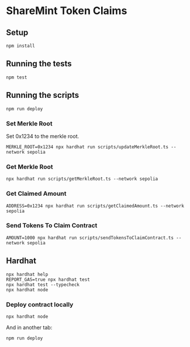 # ShareMint Token Claims

## Setup

```shell
npm install
```

## Running the tests

```shell
npm test
```

## Running the scripts

```shell
npm run deploy
```

### Set Merkle Root

Set 0x1234 to the merkle root.

```shell
MERKLE_ROOT=0x1234 npx hardhat run scripts/updateMerkleRoot.ts --network sepolia
```

### Get Merkle Root

```shell
npx hardhat run scripts/getMerkleRoot.ts --network sepolia
```

### Get Claimed Amount

```shell
ADDRESS=0x1234 npx hardhat run scripts/getClaimedAmount.ts --network sepolia
```

### Send Tokens To Claim Contract

```shell
AMOUNT=1000 npx hardhat run scripts/sendTokensToClaimContract.ts --network sepolia
```

## Hardhat

```shell
npx hardhat help
REPORT_GAS=true npx hardhat test
npx hardhat test --typecheck
npx hardhat node
```

### Deploy contract locally

```shell
npx hardhat node
```

And in another tab:

```shell
npm run deploy
```
